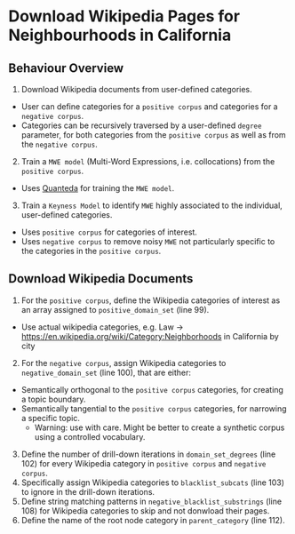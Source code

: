 # Download Wikipedia Pages for Neighbourhoods in California

## Behaviour Overview
1. Download Wikipedia documents from user-defined categories.
  * User can define categories for a `positive corpus` and categories for a `negative corpus`.
  * Categories can be recursively traversed by a user-defined `degree` parameter, for both categories from the `positive corpus` as well as from the `negative corpus`.
2. Train a `MWE model` (Multi-Word Expressions, i.e. collocations) from the `positive corpus`.
  * Uses [Quanteda](https://quanteda.io/) for training the `MWE model`.
3. Train a `Keyness Model` to identify `MWE` highly associated to the individual, user-defined categories.
  * Uses `positive corpus` for categories of interest.
  * Uses `negative corpus` to remove noisy `MWE` not particularly specific to the categories in the `positive corpus`.

## Download Wikipedia Documents
1. For the `positive corpus`, define the Wikipedia categories of interest as an array assigned to `positive_domain_set` (line 99).
  * Use actual wikipedia categories, e.g. Law -> https://en.wikipedia.org/wiki/Category:Neighborhoods in California by city
2. For the `negative corpus`, assign Wikipedia categories to `negative_domain_set` (line 100), that are either:
  * Semantically orthogonal to the `positive corpus` categories, for creating a topic boundary.
  * Semantically tangential to the `positive corpus` categories, for narrowing a specific topic.
    * Warning: use with care. Might be better to create a synthetic corpus using a controlled vocabulary.
3. Define the number of drill-down iterations in `domain_set_degrees` (line 102) for every Wikipedia category in `positive corpus` and `negative corpus`.
4. Specifically assign Wikipedia categories to `blacklist_subcats` (line 103) to ignore in the drill-down iterations.
5. Define string matching patterns in `negative_blacklist_substrings` (line 108) for Wikipedia categories to skip and not donwload their pages.
6. Define the name of the root node category in `parent_category` (line 112).
